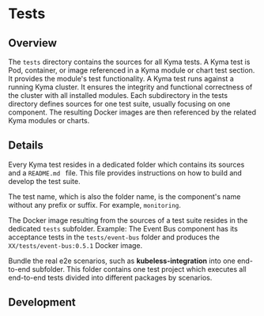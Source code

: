 # Tests

## Overview

The `tests` directory contains the sources for all Kyma tests.
A Kyma test is Pod, container, or image referenced in a Kyma module or chart test section. It provides the module's test functionality. 
A Kyma test runs against a running Kyma cluster. It ensures the integrity and functional correctness of the cluster with all installed modules. 
Each subdirectory in the tests directory defines sources for one test suite, usually focusing on one component. The resulting Docker images are then referenced by the related Kyma modules or charts.

## Details

Every Kyma test resides in a dedicated folder which contains its sources and a `README.md ` file. This file provides instructions on how to build and develop the test suite.

The test name, which is also the folder name,  is the component's name without any prefix or suffix. For example,  `monitoring`.

The Docker image resulting from the sources of a test suite resides in the dedicated `tests` subfolder.
Example: The Event Bus component has its acceptance tests in the `tests/event-bus` folder and produces the `XX/tests/event-bus:0.5.1` Docker image.

Bundle the real e2e scenarios, such as **kubeless-integration** into one end-to-end subfolder. This folder contains one test project which executes all end-to-end tests divided into different packages by scenarios.

## Development
